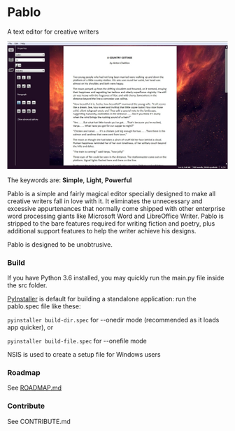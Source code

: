 # Pablo
A text editor for creative writers

![Screenshot](screenshots/1.jpg?raw=true "Screenshot")

The keywords are: <b>Simple</b>, <b>Light</b>, <b>Powerful</b>

Pablo is a simple and fairly magical editor specially designed to make all creative writers fall in love with it. It eliminates the unnecessary and excessive appurtenances that normally come shipped with other enterprise word processing giants like Microsoft Word and LibreOffice Writer. Pablo is stripped to the bare features required for writing fiction and poetry, plus additional support features to help the writer achieve his designs.

Pablo is designed to be unobtrusive.

### Build
If you have Python 3.6 installed, you may quickly run the main.py file inside the src folder.

<a href="https://www.pyinstaller.org/">PyInstaller</a> is default for building a standalone application: run the pablo.spec file like these:

`pyinstaller build-dir.spec` for --onedir mode (recommended as it loads app quicker), or

`pyinstaller build-file.spec` for --onefile mode

NSIS is used to create a setup file for Windows users

### Roadmap
See [ROADMAP.md](ROADMAP.md)

### Contribute
See CONTRIBUTE.md
